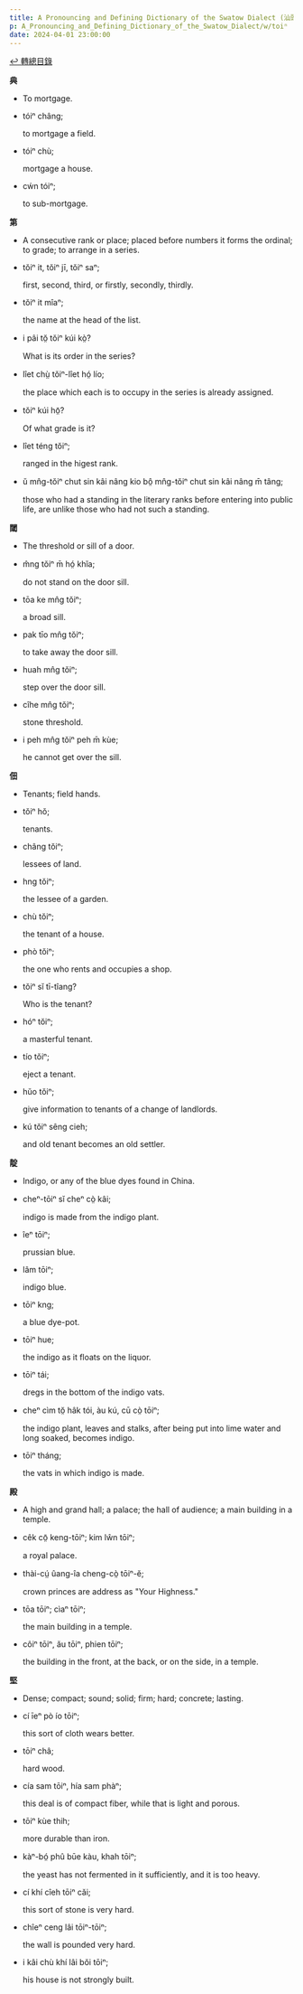 ```yaml
---
title: A Pronouncing and Defining Dictionary of the Swatow Dialect (汕頭方言音義字典) / toiⁿ
p: A_Pronouncing_and_Defining_Dictionary_of_the_Swatow_Dialect/w/toiⁿ
date: 2024-04-01 23:00:00
---
```


[↩️ 轉總目錄](/A_Pronouncing_and_Defining_Dictionary_of_the_Swatow_Dialect)


**典**
- To mortgage.

- tóiⁿ châng;

  to mortgage a field.

- tóiⁿ chù;

  mortgage a house.

- cẃn tóiⁿ;

  to sub-mortgage.

**第**
- A consecutive rank or place; placed before numbers it forms the ordinal; to grade; to arrange in a series.

- tŏiⁿ it, tŏiⁿ jī, tŏiⁿ saⁿ;

  first, second, third, or firstly, secondly, thirdly.

- tŏiⁿ it mîaⁿ;

  the name at the head of the list.

- i pâi tŏ̤ tŏiⁿ kúi kò̤?

  What is its order in the series?

- lîet chṳ̀ tŏiⁿ-lîet hó̤ lío;

  the place which each is to occupy in the series is already assigned.

- tŏiⁿ kúi hō̤?

  Of what grade is it?

- lîet téng tŏiⁿ;

  ranged in the higest rank.

- ŭ mn̂g-tŏiⁿ chut sin kâi nâng kio bô̤ mn̂g-tŏiⁿ chut sin kâi nâng m̄ tâng;

  those who had a standing in the literary ranks before entering into public life, are unlike those who had not such a standing.

**閾**
- The threshold or sill of a door.

- m̂ng tŏiⁿ m̄ hó̤ khĭa;

  do not stand on the door sill.

- tōa ke mn̂g tŏiⁿ;

  a broad sill.

- pak tīo mn̂g tŏiⁿ;

  to take away the door sill.

- huah mn̂g tŏiⁿ;

  step over the door sill.

- cîhe mn̂g tŏiⁿ;

  stone threshold.

- i peh mn̂g tŏiⁿ peh m̄ kùe;

  he cannot get over the sill.

**佃**
- Tenants; field hands.

- tŏiⁿ hŏ;

  tenants.

- châng tŏiⁿ;

  lessees of land.

- hng tŏiⁿ;

  the lessee of a garden.

- chù tŏiⁿ;

  the tenant of a house.

- phò tŏiⁿ;

  the one who rents and occupies a shop.

- tŏiⁿ sĭ tī-tîang?

  Who is the tenant?

- hóⁿ tŏiⁿ;

  a masterful tenant.

- tío tŏiⁿ;

  eject a tenant.

- hŭo tŏiⁿ;

  give information to tenants of a change of landlords.

- kú tŏiⁿ sêng cieh;

  and old tenant becomes an old settler.

**靛**
- Indigo, or any of the blue dyes found in China.

- cheⁿ-tōiⁿ sĭ cheⁿ cò̤ kâi;

  indigo is made from the indigo plant.

- îeⁿ tōiⁿ;

  prussian blue.

- lâm tōiⁿ;

  indigo blue.

- tōiⁿ kng;

  a blue dye-pot.

- tōiⁿ hue;

  the indigo as it floats on the liquor.

- tōiⁿ tái;

  dregs in the bottom of the indigo vats.

- cheⁿ cìm tŏ̤ hâk tói, àu kú, cū cò̤ tōiⁿ;

  the indigo plant, leaves and stalks, after being put into lime water and long soaked, becomes indigo.

- tōiⁿ tháng;

  the vats in which indigo is made.

**殿**
- A high and grand hall; a palace; the hall of audience; a main building in a temple.

- cêk cō̤ keng-tōiⁿ; kim lŵn tōiⁿ;

  a royal palace.

- thài-cṳ́ ûang-îa cheng-cò̤ tōiⁿ-ĕ;

  crown princes are address as "Your Highness."

- tōa tōiⁿ; cìaⁿ tōiⁿ;

  the main building in a temple.

- côiⁿ tōiⁿ, ău tōiⁿ, phien tōiⁿ;

  the building in the front, at the back, or on the side, in a temple.

**堅**
- Dense; compact; sound; solid; firm; hard; concrete; lasting.

- cí īeⁿ pò ío tōiⁿ;

  this sort of cloth wears better.

- tōiⁿ châ;

  hard wood.

- cía sam tōiⁿ, hía sam phàⁿ;

  this deal is of compact fiber, while that is light and porous.

- tōiⁿ kùe thih;

  more durable than iron.

- kàⁿ-bó̤ phû būe kàu, khah tōiⁿ;

  the yeast has not fermented in it sufficiently, and it is too heavy.

- cí khí cîeh tōiⁿ căi;

  this sort of stone is very hard.

- chîeⁿ ceng lâi tōiⁿ-tōiⁿ;

  the wall is pounded very hard.

- i kâi chù khí lâi bŏi tōiⁿ;

  his house is not strongly built.